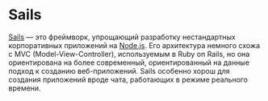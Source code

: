 # Sails

[Sails](http://sailsjs.org/) — это фреймворк, упрощающий разработку нестандартных корпоративных приложений на [Node.js](NODEJS.md). Его архитектура немного схожа с MVC (Model-View-Controller), используемым в Ruby on Rails, но она ориентирована на более современный, ориентированный на данные подход к созданию веб-приложений. Sails особенно хорош для создания приложений вроде чата, работающих в режиме реального времени.